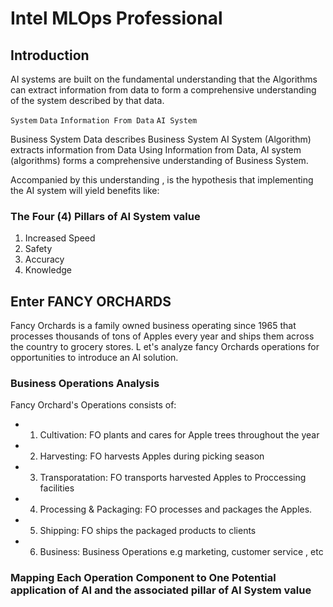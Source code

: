 # Intel MLOps Professional

## Introduction

AI systems are built on the fundamental understanding that the Algorithms can extract information from data to form a comprehensive understanding of the system described by that data.

`System`
`Data`
`Information From Data`
`AI System`

Business System
Data describes Business System
AI System (Algorithm) extracts information from Data
Using Information from Data, AI system (algorithms) forms a comprehensive understanding of Business System.

Accompanied by this understanding , is the hypothesis that implementing the AI system  will yield benefits like:

### The Four (4) Pillars of AI System value

1. Increased Speed
2. Safety
3. Accuracy
4. Knowledge

## Enter FANCY ORCHARDS

Fancy Orchards is a family owned business operating since 1965 that processes thousands of tons of Apples every year and ships them across the country to grocery stores.
L
et's analyze fancy Orchards operations for opportunities to introduce an AI solution.

### Business Operations Analysis

Fancy Orchard's Operations consists of:

* 1. Cultivation: FO plants and cares for Apple trees throughout the year
* 2. Harvesting: FO harvests Apples during picking season
* 3. Transporatation: FO transports harvested Apples to Proccessing facilities
* 4. Processing & Packaging: FO processes and packages the Apples.
* 5. Shipping: FO ships the packaged products to clients
* 6. Business: Business Operations e.g marketing, customer service , etc

### Mapping Each Operation Component to One Potential application of AI and the associated pillar of AI System value

